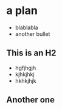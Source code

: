 # a plan
* blablabla
* another bullet

## This is an H2
* hgfjhgjh
* kjhkjhkj
* hkhkjhjk

## Another one

